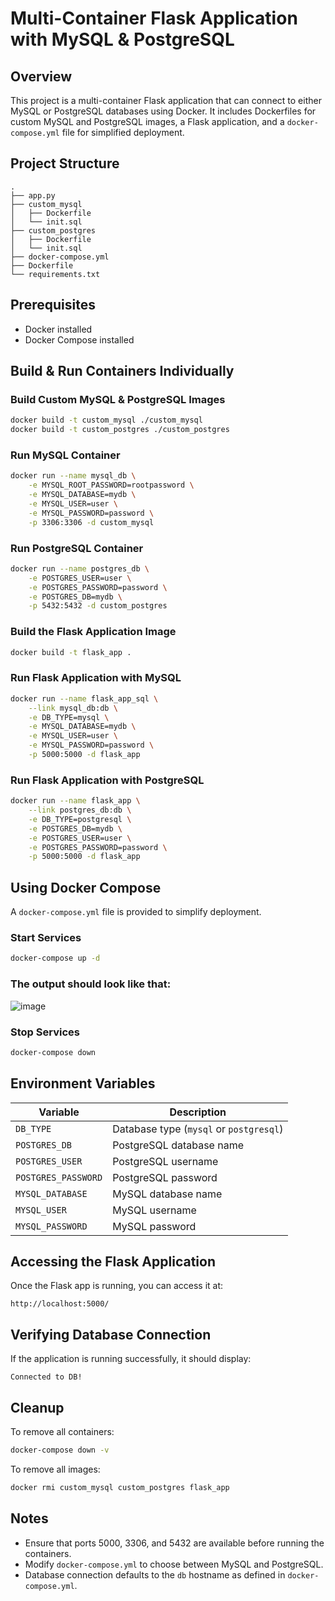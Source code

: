 # Multi-Container Flask Application with MySQL & PostgreSQL

## Overview
This project is a multi-container Flask application that can connect to either MySQL or PostgreSQL databases using Docker. It includes Dockerfiles for custom MySQL and PostgreSQL images, a Flask application, and a `docker-compose.yml` file for simplified deployment.

## Project Structure
```
.
├── app.py
├── custom_mysql
│   ├── Dockerfile
│   └── init.sql
├── custom_postgres
│   ├── Dockerfile
│   └── init.sql
├── docker-compose.yml
├── Dockerfile
└── requirements.txt
```

## Prerequisites
- Docker installed
- Docker Compose installed

## Build & Run Containers Individually

### Build Custom MySQL & PostgreSQL Images
```sh
docker build -t custom_mysql ./custom_mysql
docker build -t custom_postgres ./custom_postgres
```

### Run MySQL Container
```sh
docker run --name mysql_db \
    -e MYSQL_ROOT_PASSWORD=rootpassword \
    -e MYSQL_DATABASE=mydb \
    -e MYSQL_USER=user \
    -e MYSQL_PASSWORD=password \
    -p 3306:3306 -d custom_mysql
```

### Run PostgreSQL Container
```sh
docker run --name postgres_db \
    -e POSTGRES_USER=user \
    -e POSTGRES_PASSWORD=password \
    -e POSTGRES_DB=mydb \
    -p 5432:5432 -d custom_postgres
```

### Build the Flask Application Image

```sh
docker build -t flask_app .
```

### Run Flask Application with MySQL
```sh
docker run --name flask_app_sql \
    --link mysql_db:db \
    -e DB_TYPE=mysql \
    -e MYSQL_DATABASE=mydb \
    -e MYSQL_USER=user \
    -e MYSQL_PASSWORD=password \
    -p 5000:5000 -d flask_app
```

### Run Flask Application with PostgreSQL
```sh
docker run --name flask_app \
    --link postgres_db:db \
    -e DB_TYPE=postgresql \
    -e POSTGRES_DB=mydb \
    -e POSTGRES_USER=user \
    -e POSTGRES_PASSWORD=password \
    -p 5000:5000 -d flask_app
```

## Using Docker Compose
A `docker-compose.yml` file is provided to simplify deployment.

### Start Services
```sh
docker-compose up -d
```
### The output should look like that:

![image](https://github.com/user-attachments/assets/a0b62c46-cbea-40c4-b915-25e641759edb)


### Stop Services
```sh
docker-compose down
```

## Environment Variables
| Variable         | Description         |
|-----------------|---------------------|
| `DB_TYPE`       | Database type (`mysql` or `postgresql`) |
| `POSTGRES_DB`   | PostgreSQL database name |
| `POSTGRES_USER` | PostgreSQL username |
| `POSTGRES_PASSWORD` | PostgreSQL password |
| `MYSQL_DATABASE` | MySQL database name |
| `MYSQL_USER`    | MySQL username |
| `MYSQL_PASSWORD` | MySQL password |

## Accessing the Flask Application
Once the Flask app is running, you can access it at:
```
http://localhost:5000/
```

## Verifying Database Connection
If the application is running successfully, it should display:
```
Connected to DB!
```

## Cleanup
To remove all containers:
```sh
docker-compose down -v
```
To remove all images:
```sh
docker rmi custom_mysql custom_postgres flask_app
```

## Notes
- Ensure that ports 5000, 3306, and 5432 are available before running the containers.
- Modify `docker-compose.yml` to choose between MySQL and PostgreSQL.
- Database connection defaults to the `db` hostname as defined in `docker-compose.yml`.


